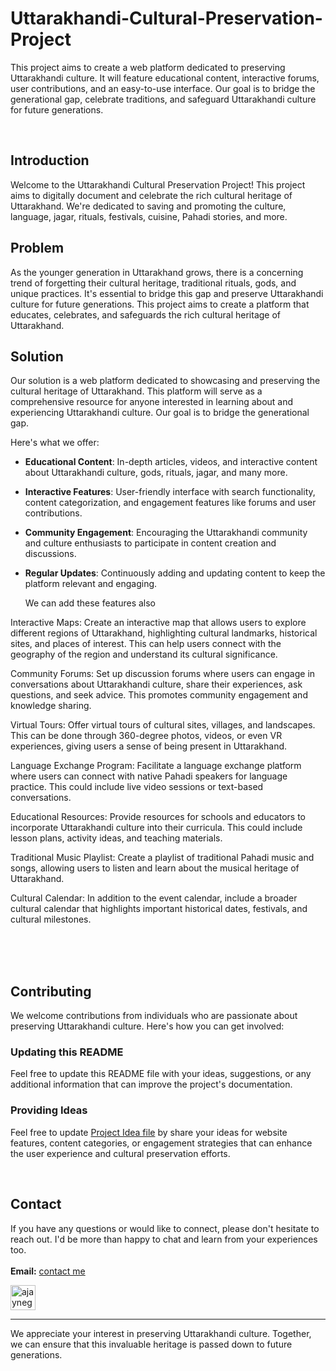 # Uttarakhandi-Cultural-Preservation-Project
This project aims to create a web platform dedicated to preserving Uttarakhandi culture. It will feature educational content, interactive forums, user contributions, and an easy-to-use interface. Our goal is to bridge the generational gap, celebrate traditions, and safeguard Uttarakhandi culture for future generations.

<br/>

## Introduction

Welcome to the Uttarakhandi Cultural Preservation Project! This project aims to digitally document and celebrate the rich cultural heritage of Uttarakhand. We're dedicated to saving and promoting the culture, language, jagar, rituals, festivals, cuisine, Pahadi stories, and more.

## Problem

As the younger generation in Uttarakhand grows, there is a concerning trend of forgetting their cultural heritage, traditional rituals, gods, and unique practices. It's essential to bridge this gap and preserve Uttarakhandi culture for future generations. This project aims to create a platform that educates, celebrates, and safeguards the rich cultural heritage of Uttarakhand.

## Solution

Our solution is a web platform dedicated to showcasing and preserving the cultural heritage of Uttarakhand. This platform will serve as a comprehensive resource for anyone interested in learning about and experiencing Uttarakhandi culture. Our goal is to bridge the generational gap.

Here's what we offer:
- **Educational Content**: In-depth articles, videos, and interactive content about Uttarakhandi culture, gods, rituals, jagar, and many more.
- **Interactive Features**: User-friendly interface with search functionality, content categorization, and engagement features like forums and user contributions.
- **Community Engagement**: Encouraging the Uttarakhandi community and culture enthusiasts to participate in content creation and discussions.
- **Regular Updates**: Continuously adding and updating content to keep the platform relevant and engaging.

  We can add these features also

Interactive Maps: Create an interactive map that allows users to explore different regions of Uttarakhand, highlighting cultural landmarks, historical sites, and places of interest. This can help users connect with the geography of the region and understand its cultural significance.

Community Forums: Set up discussion forums where users can engage in conversations about Uttarakhandi culture, share their experiences, ask questions, and seek advice. This promotes community engagement and knowledge sharing.

Virtual Tours: Offer virtual tours of cultural sites, villages, and landscapes. This can be done through 360-degree photos, videos, or even VR experiences, giving users a sense of being present in Uttarakhand.

Language Exchange Program: Facilitate a language exchange platform where users can connect with native Pahadi speakers for language practice. This could include live video sessions or text-based conversations.

Educational Resources: Provide resources for schools and educators to incorporate Uttarakhandi culture into their curricula. This could include lesson plans, activity ideas, and teaching materials.

Traditional Music Playlist: Create a playlist of traditional Pahadi music and songs, allowing users to listen and learn about the musical heritage of Uttarakhand.

Cultural Calendar: In addition to the event calendar, include a broader cultural calendar that highlights important historical dates, festivals, and cultural milestones.


<br/><br/><br/>
## Contributing

We welcome contributions from individuals who are passionate about preserving Uttarakhandi culture. Here's how you can get involved:

### Updating this README

Feel free to update this README file with your ideas, suggestions, or any additional information that can improve the project's documentation.

### Providing Ideas

Feel free to update [Project Idea file](https://github.com/ajaynegi45/Uttarakhandi-Cultural-Preservation-Project/blob/main/Project-Idea.md) by share your ideas for website features, content categories, or engagement strategies that can enhance the user experience and cultural preservation efforts.

<br/>

## Contact
If you have any questions or would like to connect, please don't hesitate to reach out. I'd be more than happy to chat and learn from your experiences too.
<br><br>
**Email:** [contact me](mailto:contact@ajaynegi.co)

<!-- LinkedIn -->
<a href="https://linkedin.com/in/ajaynegi45/" target="blank" rel="noopener noreferrer" >
<img align="center" src="https://img.icons8.com/color/48/linkedin.png" alt="ajaynegi45/" width="40" height="40"  t/></a>

---

We appreciate your interest in preserving Uttarakhandi culture. Together, we can ensure that this invaluable heritage is passed down to future generations.
